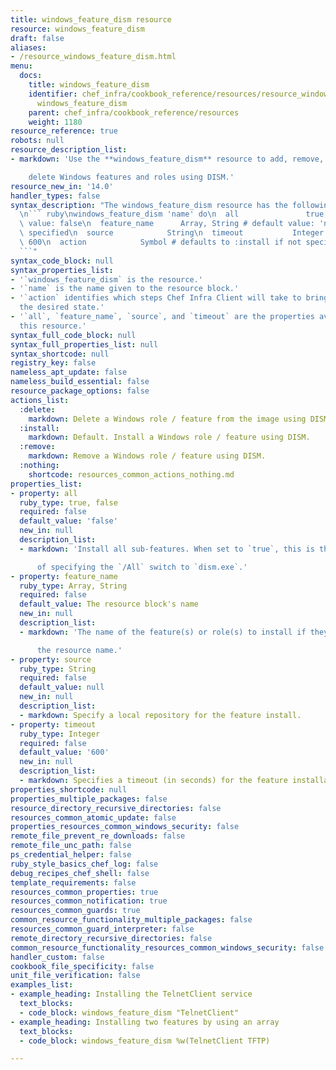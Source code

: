 ```yaml
---
title: windows_feature_dism resource
resource: windows_feature_dism
draft: false
aliases:
- /resource_windows_feature_dism.html
menu:
  docs:
    title: windows_feature_dism
    identifier: chef_infra/cookbook_reference/resources/resource_windows_feature_dism.md
      windows_feature_dism
    parent: chef_infra/cookbook_reference/resources
    weight: 1180
resource_reference: true
robots: null
resource_description_list:
- markdown: 'Use the **windows_feature_dism** resource to add, remove, or entirely

    delete Windows features and roles using DISM.'
resource_new_in: '14.0'
handler_types: false
syntax_description: "The windows_feature_dism resource has the following syntax:\n\
  \n``` ruby\nwindows_feature_dism 'name' do\n  all               true, false # default\
  \ value: false\n  feature_name      Array, String # default value: 'name' unless\
  \ specified\n  source            String\n  timeout           Integer # default value:\
  \ 600\n  action            Symbol # defaults to :install if not specified\nend\n\
  ```"
syntax_code_block: null
syntax_properties_list:
- '`windows_feature_dism` is the resource.'
- '`name` is the name given to the resource block.'
- '`action` identifies which steps Chef Infra Client will take to bring the node into
  the desired state.'
- '`all`, `feature_name`, `source`, and `timeout` are the properties available to
  this resource.'
syntax_full_code_block: null
syntax_full_properties_list: null
syntax_shortcode: null
registry_key: false
nameless_apt_update: false
nameless_build_essential: false
resource_package_options: false
actions_list:
  :delete:
    markdown: Delete a Windows role / feature from the image using DISM.
  :install:
    markdown: Default. Install a Windows role / feature using DISM.
  :remove:
    markdown: Remove a Windows role / feature using DISM.
  :nothing:
    shortcode: resources_common_actions_nothing.md
properties_list:
- property: all
  ruby_type: true, false
  required: false
  default_value: 'false'
  new_in: null
  description_list:
  - markdown: 'Install all sub-features. When set to `true`, this is the equivalent

      of specifying the `/All` switch to `dism.exe`.'
- property: feature_name
  ruby_type: Array, String
  required: false
  default_value: The resource block's name
  new_in: null
  description_list:
  - markdown: 'The name of the feature(s) or role(s) to install if they differ from

      the resource name.'
- property: source
  ruby_type: String
  required: false
  default_value: null
  new_in: null
  description_list:
  - markdown: Specify a local repository for the feature install.
- property: timeout
  ruby_type: Integer
  required: false
  default_value: '600'
  new_in: null
  description_list:
  - markdown: Specifies a timeout (in seconds) for the feature installation.
properties_shortcode: null
properties_multiple_packages: false
resource_directory_recursive_directories: false
resources_common_atomic_update: false
properties_resources_common_windows_security: false
remote_file_prevent_re_downloads: false
remote_file_unc_path: false
ps_credential_helper: false
ruby_style_basics_chef_log: false
debug_recipes_chef_shell: false
template_requirements: false
resources_common_properties: true
resources_common_notification: true
resources_common_guards: true
common_resource_functionality_multiple_packages: false
resources_common_guard_interpreter: false
remote_directory_recursive_directories: false
common_resource_functionality_resources_common_windows_security: false
handler_custom: false
cookbook_file_specificity: false
unit_file_verification: false
examples_list:
- example_heading: Installing the TelnetClient service
  text_blocks:
  - code_block: windows_feature_dism "TelnetClient"
- example_heading: Installing two features by using an array
  text_blocks:
  - code_block: windows_feature_dism %w(TelnetClient TFTP)

---
```

